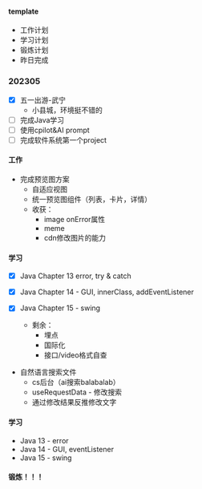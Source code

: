 #### template
- 工作计划
- 学习计划
- 锻炼计划
- 昨日完成

### 202305
- [x] 五一出游-武宁
    - 小县城，环境挺不错的
- [ ] 完成Java学习
- [ ] 使用cpilot&AI prompt
- [ ] 完成软件系统第一个project

#### 工作
- 完成预览图方案
    - 自适应视图
    - 统一预览图组件（列表，卡片，详情）
    - 收获： 
        - image onError属性
        - meme
        - cdn修改图片的能力


#### 学习
- [x] Java Chapter 13   error, try & catch
- [x] Java Chapter 14 - GUI, innerClass, addEventListener
- [x] Java Chapter 15 - swing

    - 剩余：
        - 埋点
        - 国际化
        - 接口/video格式自查

- 自然语言搜索文件
    - cs后台（ai搜索balabalab）
    - useRequestData - 修改搜索
    - 通过修改结果反推修改文字

#### 学习
- Java 13 - error
- Java 14 - GUI, eventListener
- Java 15 - swing

#### 锻炼！！！
